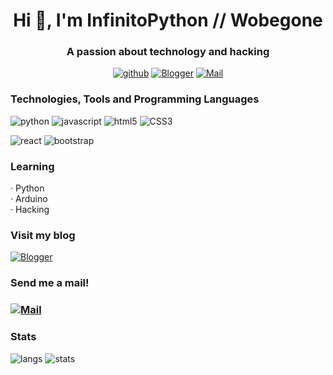 <h1 align="center">Hi 👋, I'm InfinitoPython // Wobegone</h1>
<h3 align="center">A passion about technology and hacking</h3>

<p align="center">
  <a href="#"><img src="https://img.shields.io/badge/GitHub-100000?style=for-the-badge&logo=github&logoColor=white" alt="github"></a>
  <a href="https://infinitopython.blogspot.com"><img src="https://img.shields.io/badge/Blogger-0077B5?style=for-the-badge&logo=blogger&logoColor=white" alt="Blogger"></a>
<a href="mailto:infinitopython@tech-center.com"><img src="https://img.shields.io/badge/mail-F7DF1E?style=for-the-badge&logo=gmail&logoColor=black" alt="Mail"></a>

</p>

<h3 align="left">Technologies, Tools and Programming Languages</h3>
<p align="left">
<img src="https://img.shields.io/badge/Python-3776AB?style=for-the-badge&logo=python&logoColor=white" alt="python">
<img src="https://img.shields.io/badge/JavaScript-F7DF1E?style=for-the-badge&logo=javascript&logoColor=black" alt="javascript">
<img src="https://img.shields.io/badge/HTML5-E34F26?style=for-the-badge&logo=html5&logoColor=white" alt="html5">
<img src="https://img.shields.io/badge/CSS3-1572B6?style=for-the-badge&logo=css3&logoColor=white" alt="CSS3">
</p>

<p align="left">
<img src="https://img.shields.io/badge/React-20232A?style=for-the-badge&logo=react&logoColor=61DAFB" alt="react">
<img src="https://img.shields.io/badge/Bootstrap-563D7C?style=for-the-badge&logo=bootstrap&logoColor=white" alt="bootstrap">

</p>

<h3 align="left">Learning</h3>
<p>
	· Python<br>
	· Arduino<br>
	· Hacking<br> 
</p>

<h3>Visit my blog</h3>
<p>
<a href="https://infinitopython.blogspot.com"><img src="https://img.shields.io/badge/Blogger-0077B5?style=for-the-badge&logo=blogger&logoColor=white" alt="Blogger"></a>
</p>

<h3>Send me a mail!<h3>
<p>
	<a href="mailto:infinitopython@tech-center.com"><img src="https://img.shields.io/badge/mail-F7DF1E?style=for-the-badge&logo=gmail&logoColor=black" alt="Mail"></a>
</p>

<h3>Stats</h3>
<p>
<img src="https://github-readme-stats.vercel.app/api/top-langs/?username=wobegone&theme=cobalt" alt="langs">
<img src="https://github-readme-stats.vercel.app/api?username=wobegone&show_icons=true&theme=cobalt" alt="stats">
</p>
